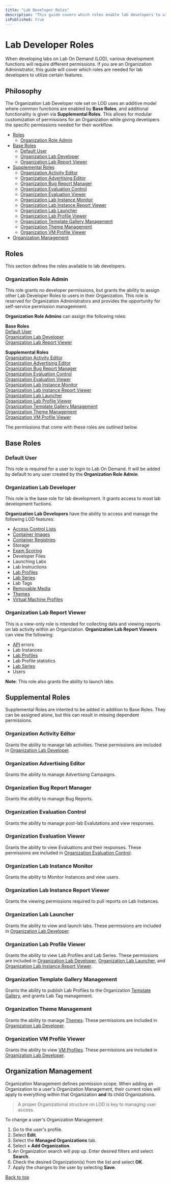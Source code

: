 ```yaml
---
title: "Lab Developer Roles"
description: "This guide covers which roles enable lab developers to utilize certain features."
isPublished: true
---
```


# Lab Developer Roles

When developing labs on Lab On Demand (LOD), various development functions will require different permissions. If you are an Organization Administrator, this guide will cover which roles are needed for lab developers to utilize certain features. 

## Philosophy

The Organization Lab Developer role set on LOD uses an additive model where common functions are enabled by **Base Roles**, and additional functionality is given via **Supplemental Roles**. This allows for modular customization of permissions for an Organization while giving developers the specific permissions needed for their workflow. 

  * [Roles](#roles)
    + [Organization Role Admin](#organization-role-admin)
  * [Base Roles](#base-roles)
    + [Default User](#default-user)
    + [Organization Lab Developer](#organization-lab-developer)
    + [Organization Lab Report Viewer](#organization-lab-report-viewer)
  * [Supplemental Roles](#supplemental-roles)
    + [Organization Activity Editor](#organization-activity-editor)
    + [Organization Advertising Editor](#organization-advertising-editor)
    + [Organization Bug Report Manager](#organization-bug-report-manager)
    + [Organization Evaluation Control](#organization-evaluation-control)
    + [Organization Evaluation Viewer](#organization-evaluation-viewer)
    + [Organization Lab Instance Monitor](#organization-lab-instance-monitor)
    + [Organization Lab Instance Report Viewer](#organization-lab-instance-report-viewer)
    + [Organization Lab Launcher](#organization-lab-launcher)
    + [Organization Lab Profile Viewer](#organization-lab-profile-viewer)
    + [Organization Template Gallery Management](#organization-template-gallery-management)
    + [Organization Theme Management](#organization-theme-management)
    + [Organization VM Profile Viewer](#organization-vm-profile-viewer)
  * [Organization Management](#organization-management)

## Roles
This section defines the roles available to lab developers.

### Organization Role Admin

This role grants no developer permissions, but grants the ability to assign other Lab Developer Roles to users in their Organization. This role is reserved for Organization Administrators and provides the opportunity for self-service permission managemnent.

**Organization Role Admins** can assign the following roles:

**Base Roles**  
[Default User](#default-user)  
[Organization Lab Developer](#organization-lab-developer)  
[Organization Lab Report Viewer](#organization-lab-report-viewer)  

**Supplemental Roles**  
[Organization Activity Editor](#organization-activity-editor)  
[Organization Advertising Editor](#organization-advertising-editor)  
[Organization Bug Report Manager](#organization-bug-report-manager)  
[Organization Evaluation Control](#organization-evaluation-control)  
[Organization Evaluation Viewer](#organization-evaluation-viewer)  
[Organization Lab Instance Monitor](#organization-lab-instance-monitor)  
[Organization Lab Instance Report Viewer](#organization-lab-instance-report-viewer)  
[Organization Lab Launcher](#organization-lab-launcher)  
[Organization Lab Profile Viewer](#organization-lab-profile-viewer)  
[Organization Template Gallery Management](#organization-template-gallery-management)  
[Organization Theme Management](#organization-template-gallery-management)  
[Organization VM Profile Viewer](#organization-vm-profile-viewer)

The permissions that come with these roles are outlined below.

## Base Roles

### Default User
This role is required for a user to login to Lab On Demand. It will be added by default to any user created by the **Organization Role Admin**.

### Organization Lab Developer
This role is the base role for lab development. It grants access to most lab development fuctions.

**Organization Lab Developers** have the ability to access and manage the following LOD features:  

- [Access Control Lists](https://docs.learnondemandsystems.com/lod/access-control-lists.md)
- [Container Images](https://docs.learnondemandsystems.com/lod/container-images.md)
- [Container Registries](https://docs.learnondemandsystems.com/lod/container-registries.md)
- Storage
- [Exam Scoring](https://docs.learnondemandsystems.com/lod/pbt/overview.md)
- Developer Files
- Launching Labs
- Lab Instructions
- [Lab Profiles](https://docs.learnondemandsystems.com/lod/feature-focus/lab-profiles/create.md)
- [Lab Series](https://docs.learnondemandsystems.com/lod/lab-series.md)
- Lab Tags
- [Removable Media](https://docs.learnondemandsystems.com/lod/create-removable-media.md)
- [Themes](https://docs.learnondemandsystems.com/lod/lod-themes.md)
- [Virtual Machine Profiles](https://docs.learnondemandsystems.com/lod/vm-profiles.md)

### Organization Lab Report Viewer
This is a view-only role is intended for collecting data and viewing reports on lab activity within an Organization. **Organization Lab Report Viewers** can view the following:
- [API](https://docs.learnondemandsystems.com/lod/lod-api/lod-api-main.md) errors
- Lab Instances
- [Lab Profiles](https://docs.learnondemandsystems.com/lod/feature-focus/lab-profiles/create.md)
- Lab Profile statistics
- [Lab Series](https://docs.learnondemandsystems.com/lod/lab-series.md)
- Users

**Note**: This role also grants the ability to launch labs. 

## Supplemental Roles
Supplemental Roles are intented to be added in addition to Base Roles. They can be assigned alone, but this can result in missing dependent permissions.

### Organization Activity Editor
Grants the ability to manage lab activities. These permissions are included in [Organization Lab Developer](#organization-lab-developer). 

### Organization Advertising Editor
Grants the ability to manage Advertising Campaigns. 

### Organization Bug Report Manager
Grants the ability to manage Bug Reports.

### Organization Evaluation Control
Grants the ability to manage post-lab Evalutations and view responses.

### Organization Evaluation Viewer
Grants the ability to view Evaluations and their responses. These permissions are included in [Organization Evaluation Control](#organization-evaluation-control).

### Organization Lab Instance Monitor
Grants the ability to Monitor Instances and view users. 

### Organization Lab Instance Report Viewer
Grants the viewing permissions required to pull reports on Lab Instances.

### Organization Lab Launcher
Grants the ability to view and launch labs. These permissions are included in [Organization Lab Developer](#organization-lab-developer). 

### Organization Lab Profile Viewer
Grants the ability to view Lab Profiles and Lab Series. These permissions are included in [Organization Lab Developer](#organization-lab-developer), [Organization Lab Launcher](#organization-lab-launcher), and [Organization Lab Instance Report Viewer](#organization-lab-instance-report-viewer).

### Organization Template Gallery Management
Grants the ability to publish Lab Profiles to the Organization [Template Gallery](https://docs.learnondemandsystems.com/lod/template-gallery.md), and grants Lab Tag management. 

### Organization Theme Management
Grants the ability to manage [Themes](https://docs.learnondemandsystems.com/lod/lod-themes.md). These permissions are included in [Organization Lab Developer](#organization-lab-developer).

### Organization VM Profile Viewer
Grants the ability to view [VM Profiles](https://docs.learnondemandsystems.com/lod/vm-profiles.md). These permissions are included in [Organization Lab Developer](#organization-lab-developer).

## Organization Management

Organization Management defines permission scope. When adding an Organization to a user's Organization Management, their current roles will apply to everything within that Organization **and** its child Organizations.

> A proper Organizational structure on LOD is key to managing user access. 

To change a user's Organization Management:  
1. Go to the user's profile.
2. Select **Edit**.
3. Select the **Managed Organizations** tab.
4. Select **+ Add Organization**.
5. An Organization search will pop up. Enter desired filters and select **Search**. 
6. Check the desired Organization(s) from the list and select **OK**.
7. Apply the changes to the user by selecting **Save**.

[Back to top](#lab-developer-roles)
